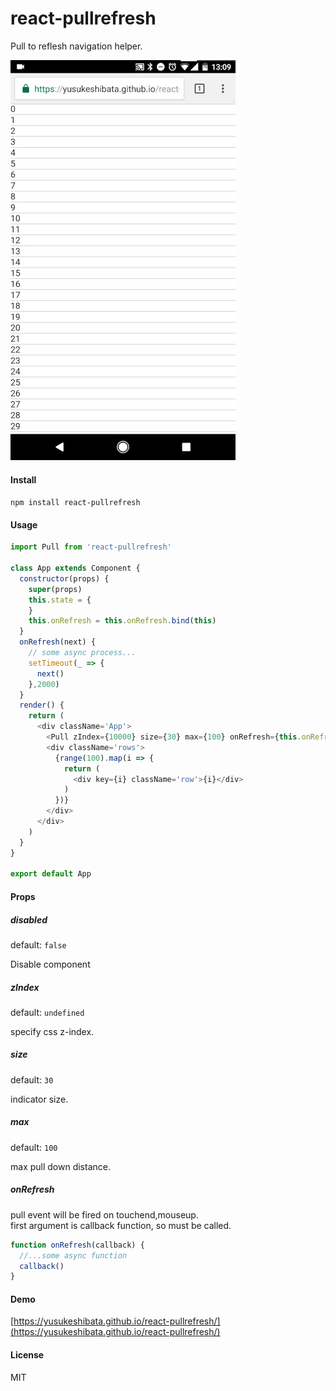 # react-pullrefresh

Pull to reflesh navigation helper.

![](/2017_03_06_13_09_14.gif?raw=true)

#### Install

`npm install react-pullrefresh`

#### Usage

```javascript
import Pull from 'react-pullrefresh'

class App extends Component {
  constructor(props) {
    super(props)
    this.state = {
    }
    this.onRefresh = this.onRefresh.bind(this)
  }
  onRefresh(next) {
    // some async process...
    setTimeout(_ => {
      next()
    },2000)
  }
  render() {
    return (
      <div className='App'>
        <Pull zIndex={10000} size={30} max={100} onRefresh={this.onRefresh} />
        <div className='rows'>
          {range(100).map(i => {
            return (
              <div key={i} className='row'>{i}</div>
            )
          })}
        </div>
      </div>
    )
  }
}

export default App
```

#### Props

##### disabled
default: `false`

Disable component

##### zIndex
default: `undefined`

specify css z-index.

##### size
default: `30`

indicator size.

##### max
default: `100`

max pull down distance.

##### onRefresh

pull event will be fired on touchend,mouseup.  
first argument is callback function, so must be called.  

```javascript
function onRefresh(callback) {
  //...some async function
  callback()
}
```

#### Demo

[https://yusukeshibata.github.io/react-pullrefresh/](https://yusukeshibata.github.io/react-pullrefresh/)


#### License

MIT
